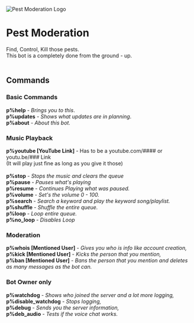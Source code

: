 ![Pest Moderation Logo](https://cdn.discordapp.com/icons/851106606028685312/ecfc4c682d22d44fffd280fe319e602d.webp?size=128)

# Pest Moderation

Find, Control, Kill those pests.
<br>This bot is a completely done from the ground - up.
<br><br>
## Commands
### Basic Commands
**p%help** - _Brings you to this_.<br>
**p%updates** - _Shows what updates are in planning_.<br>
**p%about** - _About this bot._<br>

### Music Playback
**p%youtube [YouTube Link]** - Has to be a youtube.com/#### or youtu.be/### Link<br>
(It will play just fine as long as you give it those)<br>
<br>
**p%stop** - _Stops the music and clears the queue_<br>
**p%pause** - _Pauses what's playing_<br>
**p%resume** - _Continues Playing what was paused._<br>
**p%volume** - _Set's the volume 0 - 100._<br>
**p%search** - _Search a keyword and play the keyword song/playlist._<br>
**p%shuffle** - _Shuffle the entire queue._<br>
**p%loop** - _Loop entire queue._<br>
**p%no_loop** - _Disables Loop_<br>

### Moderation
**p%whois [Mentioned User]** - _Gives you who is info like account creation,_<br>
**p%kick [Mentioned User]** - _Kicks the person that you mention,_<br>
**p%ban [Mentioned User]** - _Bans the person that you mention and deletes as many messages as the bot can._<br>

### Bot Owner only
**p%watchdog** - _Shows who joined the server and a lot more logging,_<br>
**p%disable_watchdog** - _Stops logging,_<br>
**p%debug** - _Sends you the server information,_<br>
**p%deb_audio** - _Tests if the voice chat works._<br>


<br><br>
